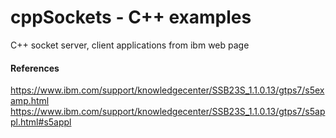 # cppSockets - C++ examples
C++ socket server, client applications from ibm web page

#### References
https://www.ibm.com/support/knowledgecenter/SSB23S_1.1.0.13/gtps7/s5examp.html
<br>
https://www.ibm.com/support/knowledgecenter/SSB23S_1.1.0.13/gtps7/s5appl.html#s5appl

